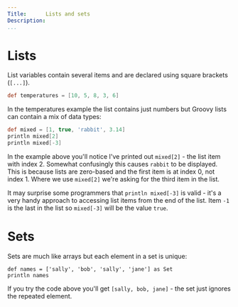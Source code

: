 ```yaml
---
Title:		Lists and sets  
Description:	 
...
```

# Lists

List variables contain several items and are declared using square brackets (`[...]`). 

```groovy
def temperatures = [10, 5, 8, 3, 6]
```

In the temperatures example the list contains just numbers but Groovy lists can contain a mix of data types:

```groovy
def mixed = [1, true, 'rabbit', 3.14]
println mixed[2]
println mixed[-3]
```

In the example above you'll notice I've printed out `mixed[2]` - the list item with index 2. Somewhat confusingly this causes `rabbit` to be displayed. This is because lists are zero-based and the first item is at index 0, not index 1. Where we use `mixed[2]` we're asking for the third item in the list.

It may surprise some programmers that `println mixed[-3]` is valid - it's a very handy approach to accessing list items from the end of the list. Item `-1` is the last in the list so `mixed[-3]` will be the value `true`.

# Sets
Sets are much like arrays but each element in a set is unique:

````
def names = ['sally', 'bob', 'sally', 'jane'] as Set
println names
````

If you try the code above you'll get `[sally, bob, jane]` - the set just ignores the repeated element.

